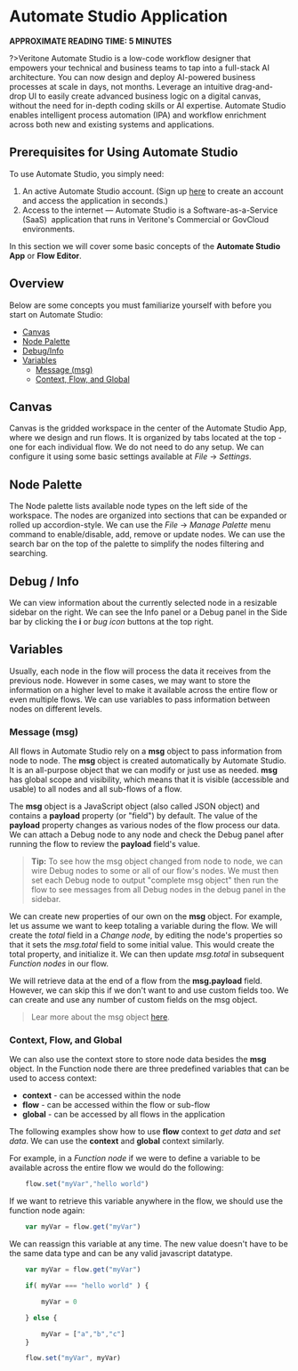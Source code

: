 # Automate Studio Application
**APPROXIMATE READING TIME: 5 MINUTES**

?>Veritone Automate Studio is a low-code workflow designer that empowers your technical and business teams to tap into a full-stack AI architecture. You can now design and deploy AI-powered business processes at scale in days, not months. Leverage an intuitive drag-and-drop UI to easily create advanced business logic on a digital canvas, without the need for in-depth coding skills or AI expertise. Automate Studio enables intelligent process automation (IPA) and workflow enrichment across both new and existing systems and applications.


## Prerequisites for Using Automate Studio

To use Automate Studio, you simply need:

1.  An active Automate Studio account. (Sign up [here](https://www.veritone.com/onboarding/#/signUp?type=automate) to create an account and access the application in seconds.)
2.  Access to the internet &mdash; Automate Studio is a Software-as-a-Service (SaaS)  application that runs in Veritone's Commercial or GovCloud environments. 

In this section we will cover some basic concepts of the **Automate Studio App** or **Flow Editor**.

## Overview

Below are some concepts you must familiarize yourself with before you start on Automate Studio:

- [Canvas](#canvas)
- [Node Palette](#node-palette)
- [Debug/Info](#debug-info)
- [Variables](#variables)
    - [Message (msg)](#message-msg)
    - [Context, Flow, and Global](#context-flow-and-global)

## Canvas

Canvas is the gridded workspace in the center of the Automate Studio App, where we design and run flows. It is organized by tabs located at the top - one for each individual flow. We do not need to do any setup. We can configure it using some basic settings available at *File* -> *Settings*.

## Node Palette

The Node palette lists available node types on the left side of the workspace. The nodes are organized into sections that can be expanded or rolled up accordion-style. We can use the *File* -> *Manage Palette* menu command to enable/disable, add, remove or update nodes. We can use the search bar on the top of the palette to simplify the nodes filtering and searching. 


## Debug / Info

We can view information about the currently selected node in a resizable sidebar on the right. We can see the Info panel or a Debug panel in the Side bar by clicking the **i** or *bug icon* buttons at the top right.

## Variables

Usually, each node in the flow will process the data it receives from the previous node. However in some cases, we may want to store the information on a higher level to make it available across the entire flow or even multiple flows. We can use variables to pass information between nodes on different levels. 

### Message (msg)

All flows in Automate Studio rely on a **msg** object to pass information from node to node. The **msg** object is created automatically by Automate Studio. It is an all-purpose object that we can modify or just use as needed. **msg** has global scope and visibility, which means that it is visible (accessible and usable) to all nodes and all sub-flows of a flow.

The **msg** object is a JavaScript object (also called JSON object) and contains a **payload** property (or "field") by default. The value of the **payload** property  changes as various nodes of the flow process our data. We can attach a Debug node to any node and check the Debug panel after running the flow to review the **payload** field's value.

>**Tip:** To see how the msg object changed from node to node, we can wire Debug nodes to some or all of our flow's nodes. We must then set each Debug node to output "complete msg object" then run the flow to see messages from all Debug nodes in the debug panel in the sidebar.

We can create new properties of our own on the **msg** object. For example, let us assume we want to keep totaling a variable during the flow. We will create the *total* field in a *Change node*, by editing the node's properties so that it sets the *msg.total* field to some initial value. This would create the total property, and initialize it. We can then update *msg.total* in subsequent *Function nodes* in our flow.

We will retrieve data at the end of a flow from the **msg.payload** field. However, we can skip this if we don't want to and use custom fields too. We can create and use any number of custom fields on the msg object.

> Lear more about the msg object [here](https://nodered.org/docs/user-guide/messages).

### Context, Flow, and Global

We can also use the context store to store node data besides the **msg** object. In the Function node there are three predefined variables that can be used to access context:

- **context** - can be accessed within the node
- **flow** - can be accessed within the flow or sub-flow
- **global** - can be accessed by all flows in the application

The following examples show how to use **flow** context to *get data* and *set data*. We can use the **context** and **global** context similarly.

For example, in a *Function node* if we were to define a variable to be available across the entire flow we would do the following:

```javascript
    flow.set("myVar","hello world")

```

If we want to retrieve this variable anywhere in the flow, we should use the function node again:

```javascript
    var myVar = flow.get("myVar")

```

We can reassign this variable at any time. The new value doesn't have to be the same data type and can be any valid javascript datatype.

```javascript
    var myVar = flow.get("myVar")

    if( myVar === "hello world" ) {

        myVar = 0

    } else {

        myVar = ["a","b","c"]
    }

    flow.set("myVar", myVar)

```

